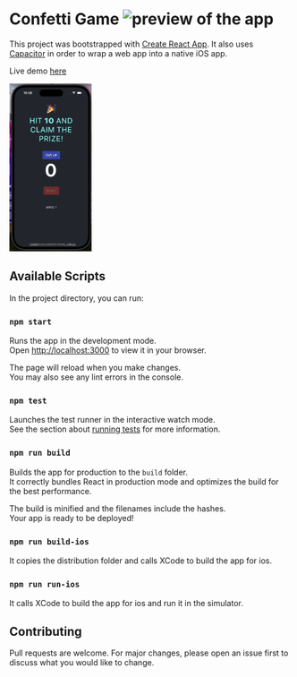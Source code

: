 # Confetti Game <img alt="preview of the app" src="./public/favicon.ico" height="30" />

This project was bootstrapped with [Create React App](https://github.com/facebook/create-react-app). It also uses [Capacitor](https://capacitorjs.com/docs) in order to wrap a web app into a native iOS app.

Live demo [here](https://confetti-game.web.app/)

<img alt="preview of the app" src="./public/demo.gif" height="300" />

## Available Scripts

In the project directory, you can run:

### `npm start`

Runs the app in the development mode.\
Open [http://localhost:3000](http://localhost:3000) to view it in your browser.

The page will reload when you make changes.\
You may also see any lint errors in the console.

### `npm test`

Launches the test runner in the interactive watch mode.\
See the section about [running tests](https://facebook.github.io/create-react-app/docs/running-tests) for more information.

### `npm run build`

Builds the app for production to the `build` folder.\
It correctly bundles React in production mode and optimizes the build for the best performance.

The build is minified and the filenames include the hashes.\
Your app is ready to be deployed!

### `npm run build-ios`

It copies the distribution folder and calls XCode to build the app for ios.

### `npm run run-ios`

It calls XCode to build the app for ios and run it in the simulator. 

## Contributing

Pull requests are welcome. For major changes, please open an issue first to discuss what you would like to change.
